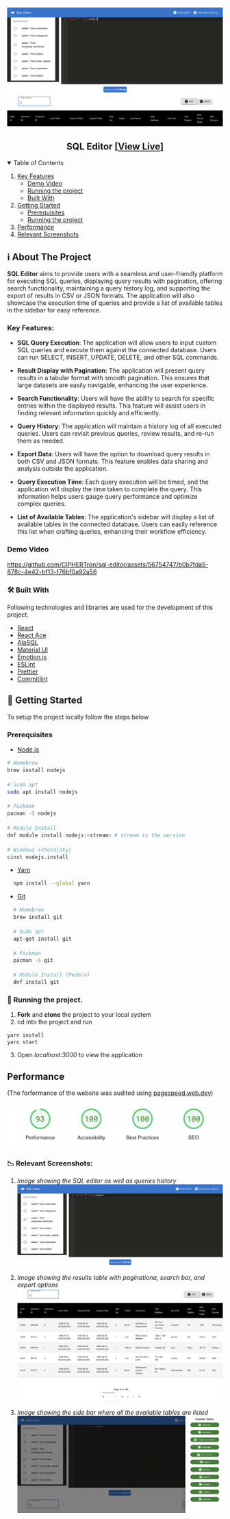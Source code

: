 <p align="center">
  <a href="https://github.com/CIPHERTron/sql-editor/">
    <img style="width: 750px; height: auto;" src="./images/sql-editor.png">
  </a>

  <h2 align="center">SQL Editor [<a href="https://online-sql-editor.vercel.app/">View Live</a>]</h2> 
</p>

<!-- TABLE OF CONTENTS -->
<details open="open">
  <summary>Table of Contents</summary>
  <ol>
  <li>
      <a href="#about-the-project">Key Features</a>
      <ul>
        <li><a href="#demo">Demo Video</a></li>
        <li><a href="#running-the-project">Running the project</a></li>
        <li><a href="#built-with">Built With</a></li>
      </ul>
    </li>
  <li>
      <a href="#getting-started">Getting Started</a>
      <ul>
        <li><a href="#prerequisites">Prerequisites</a></li>
        <li><a href="#running-the-project">Running the project</a></li>
      </ul>
    </li>
  <li>
      <a href="#performance">Performance</a>
  </li>
  <li>
      <a href="#screenshots">Relevant Screenshots</a>
  </li>
  </ol>
</details>

## ℹ️ About The Project

**SQL Editor** aims to provide users with a seamless and user-friendly platform for executing SQL queries, displaying query results with pagination, offering search functionality, maintaining a query history log, and supporting the export of results in CSV or JSON formats. The application will also showcase the execution time of queries and provide a list of available tables in the sidebar for easy reference.

### Key Features:

- **SQL Query Execution**: The application will allow users to input custom SQL queries and execute them against the connected database. Users can run SELECT, INSERT, UPDATE, DELETE, and other SQL commands.

- **Result Display with Pagination**: The application will present query results in a tabular format with smooth pagination. This ensures that large datasets are easily navigable, enhancing the user experience.

- **Search Functionality**: Users will have the ability to search for specific entries within the displayed results. This feature will assist users in finding relevant information quickly and efficiently.

- **Query History**: The application will maintain a history log of all executed queries. Users can revisit previous queries, review results, and re-run them as needed.

- **Export Data**: Users will have the option to download query results in both CSV and JSON formats. This feature enables data sharing and analysis outside the application.

- **Query Execution Time**: Each query execution will be timed, and the application will display the time taken to complete the query. This information helps users gauge query performance and optimize complex queries.

- **List of Available Tables**: The application's sidebar will display a list of available tables in the connected database. Users can easily reference this list when crafting queries, enhancing their workflow efficiency.

### Demo Video

https://github.com/CIPHERTron/sql-editor/assets/56754747/b0b7fda5-878c-4e42-bf13-f76bf0a92a56


### 🛠️ Built With

Following technologies and libraries are used for the development of this
project.

- [React](https://react.dev/)
- [React Ace](https://github.com/securingsincity/react-ace)
- [AlaSQL](http://alasql.org/)
- [Material UI](https://mui.com/)
- [Emotion.js](https://emotion.sh/docs/introduction)
- [ESLint](https://eslint.org/)
- [Prettier](https://prettier.io/)
- [Commitlint](https://commitlint.js.org/#/)

<!-- GETTING STARTED -->

## 📌 Getting Started

To setup the project locally follow the steps below

### Prerequisites

- [Node.js](https://nodejs.org/en/download/)

```sh
# Homebrew
brew install nodejs

# Sudo apt
sudo apt install nodejs

# Packman
pacman -S nodejs

# Module Install
dnf module install nodejs:<stream> # stream is the version

# Windows (chocolaty)
cinst nodejs.install
```

- [Yarn](https://classic.yarnpkg.com/en/docs/install/)

```sh
  npm install --global yarn
```

- [Git](https://git-scm.com/downloads)

```sh
  # Homebrew
  brew install git

  # Sudo apt
  apt-get install git

  # Packman
  pacman -S git

  # Module Install (Fedora)
  dnf install git

```

### 🤖 Running the project.

1. **Fork** and **clone** the project to your local system
2. cd into the project and run

```shell
yarn install
yarn start
```

3. Open _localhost:3000_ to view the application

## Performance

(The forformance of the website was audited using [pagespeed.web.dev](https://pagespeed.web.dev/))

<p align="center">
<img src="./images/performance.png">
</p>

### 📉 Relevant Screenshots:

1. _Image showing the SQL editor as well as queries history_
   <img src="./images/ss-history-editor.png" alt="Image showing the SQL editor as well as queries history" />

2. _Image showing the results table with paginationa, search bar, and export options_
   <img src="./images/ss-table.png" alt="Image showing the results table with paginationa, search bar, and export options" />

3. _Image showing the side bar where all the available tables are listed_
   <img src="./images/ss-available-tables.png" alt="Image showing the side bar where all the available tables are listed" />
